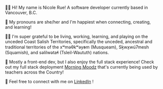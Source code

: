 👋🏽  Hi! My name is Nicole Rue! A software developer currently based in Vancouver, B.C.

🌱  My pronouns are she/her and I'm happiest when connecting, creating, and learning!

🙏🏽  I'm super grateful to be living, working, learning, and playing on the unceded Coast Salish Territories, specifically the unceded, ancestral and traditional territories of the xʷməθkʷəy̓əm (Musqueam), Sḵwx̱wú7mesh (Squamish), and səlilwətaɬ (Tsleil-Waututh) nations.

🧩  Mostly a front-end dev, but I also enjoy the full stack experience! Check out my full stack deployment [Morning Moodz](https://morningmoodz.com) that's currently being used by teachers across the Country!

🤗  Feel free to connect with me on [LinkedIn](https://www.linkedin.com/in/nicolerue/) !
